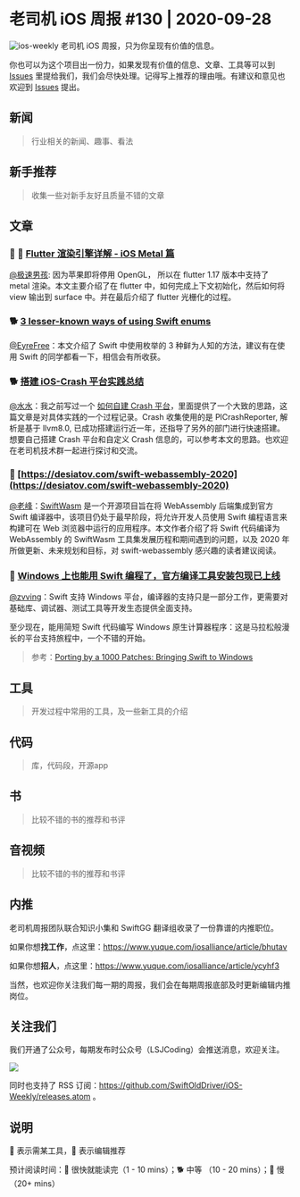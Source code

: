 # 老司机 iOS 周报 #130 | 2020-09-28

![ios-weekly](https://github.com/SwiftOldDriver/iOS-Weekly/blob/master/assets/ios-weekly.png?raw=true)
老司机 iOS 周报，只为你呈现有价值的信息。

你也可以为这个项目出一份力，如果发现有价值的信息、文章、工具等可以到 [Issues](https://github.com/SwiftOldDriver/iOS-Weekly/issues) 里提给我们，我们会尽快处理。记得写上推荐的理由哦。有建议和意见也欢迎到 [Issues](https://github.com/SwiftOldDriver/iOS-Weekly/issues) 提出。

## 新闻

> 行业相关的新闻、趣事、看法

## 新手推荐

> 收集一些对新手友好且质量不错的文章

## 文章

### 🌟 🐢 [Flutter 渲染引擎详解 - iOS Metal 篇](https://zhuanlan.zhihu.com/p/214099612)

[@极速男孩](https://github.com/ztlyyznf001): 因为苹果即将停用 OpenGL， 所以在 flutter 1.17 版本中支持了 metal 渲染。本文主要介绍了在 flutter 中，如何完成上下文初始化，然后如何将 view 输出到 surface 中。并在最后介绍了 flutter 光栅化的过程。

### 🐕 [3 lesser-known ways of using Swift enums](https://sarunw.com/posts/lesser-known-ways-of-using-swift-enums/)

[@EyreFree](https://github.com/EyreFree)：本文介绍了 Swift 中使用枚举的 3 种鲜为人知的方法，建议有在使用 Swift 的同学都看一下，相信会有所收获。

### 🐕 [搭建 iOS-Crash 平台实践总结](https://www.xuyanlan.com/2020/01/20/%E5%BF%AB%E9%80%9F%E6%90%AD%E5%BB%BA%E4%B8%80%E4%B8%AAcrash%E5%B9%B3%E5%8F%B0/#more)
[@水水](https://www.xuyanlan.com)：我之前写过一个 [如何自建 Crash 平台](https://www.xuyanlan.com/2019/02/20/iOS-crash-report/)，里面提供了一个大致的思路，这篇文章是对具体实践的一个过程记录。Crash 收集使用的是 PlCrashReporter, 解析是基于 llvm8.0, 已成功搭建运行近一年，还指导了另外的部门进行快速搭建。想要自己搭建 Crash 平台和自定义 Crash 信息的，可以参考本文的思路。也欢迎在老司机技术群一起进行探讨和交流。

### 🐢 [https://desiatov.com/swift-webassembly-2020](https://desiatov.com/swift-webassembly-2020)

[@老峰](https://github.com/Gesantung)：[SwiftWasm](https://swiftwasm.org/) 是一个开源项目旨在将 WebAssembly 后端集成到官方 Swift 编译器中，该项目仍处于最早阶段，将允许开发人员使用 Swift 编程语言来构建可在 Web 浏览器中运行的应用程序。本文作者介绍了将 Swift 代码编译为 WebAssembly 的 SwiftWasm 工具集发展历程和期间遇到的问题，以及 2020 年所做更新、未来规划和目标，对 swift-webassembly 感兴趣的读者建议阅读。


### 🐎 [Windows 上也能用 Swift 编程了，官方编译工具安装包现已上线](https://mp.weixin.qq.com/s/088RdJNxa79t1Y9Q04A3Xw)
[@zvving](https://github.com/zvving)：Swift 支持 Windows 平台，编译器的支持只是一部分工作，更需要对基础库、调试器、测试工具等开发生态提供全面支持。

至少现在，能用简短 Swift 代码编写 Windows 原生计算器程序：这是马拉松般漫长的平台支持旅程中，一个不错的开始。

> 参考：[Porting by a 1000 Patches: Bringing Swift to Windows](https://www.youtube.com/watch?v=Zjlxa1NIfJc)

## 工具

> 开发过程中常用的工具，及一些新工具的介绍

## 代码

> 库，代码段，开源app

## 书

> 比较不错的书的推荐和书评

## 音视频

> 比较不错的书的推荐和书评

## 内推

老司机周报团队联合知识小集和 SwiftGG 翻译组收录了一份靠谱的内推职位。

如果你想**找工作**，点这里：https://www.yuque.com/iosalliance/article/bhutav

如果你想**招人**，点这里：https://www.yuque.com/iosalliance/article/ycyhf3

当然，也欢迎你关注我们每一期的周报，我们会在每期周报底部及时更新编辑内推岗位。

## 关注我们

我们开通了公众号，每期发布时公众号（LSJCoding）会推送消息，欢迎关注。

![](https://github.com/SwiftOldDriver/iOS-Weekly/blob/master/assets/qrcode_for_wechat.jpg?raw=true)

同时也支持了 RSS 订阅：https://github.com/SwiftOldDriver/iOS-Weekly/releases.atom 。

## 说明

🚧 表示需某工具，🌟 表示编辑推荐

预计阅读时间：🐎 很快就能读完（1 - 10 mins）；🐕 中等 （10 - 20 mins）；🐢 慢（20+ mins）
